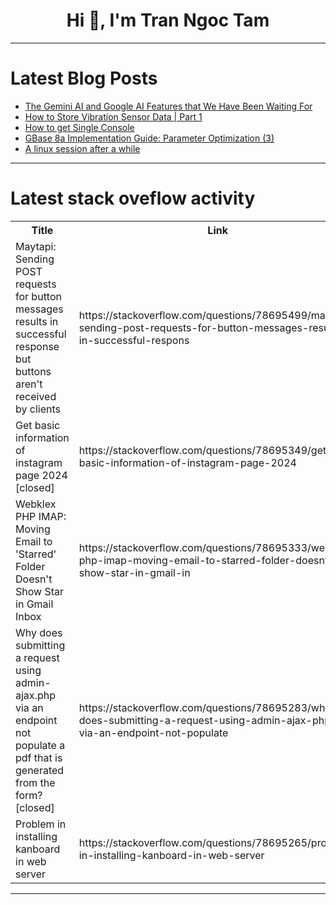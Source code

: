 <h1 align="center">Hi 👋, I'm Tran Ngoc Tam</h1>

---

# Latest Blog Posts 
<!-- BLOG-POST-LIST:START -->
- [The Gemini AI and Google AI Features that We Have Been Waiting For](https://dev.to/hyscaler/the-gemini-ai-and-google-ai-features-that-we-have-been-waiting-for-l1b)
- [How to Store Vibration Sensor Data | Part 1](https://dev.to/reductstore/how-to-store-vibration-sensor-data-part-1-2p66)
- [How to get Single Console](https://dev.to/raja_musawir/how-to-get-single-console-1of0)
- [GBase 8a Implementation Guide: Parameter Optimization &lpar;3&rpar;](https://dev.to/congcong/gbase-8a-implementation-guide-parameter-optimization-3-2be3)
- [A linux session after a while](https://dev.to/anakin/a-linux-session-after-a-while-2m50)
<!-- BLOG-POST-LIST:END -->

---

# Latest stack oveflow activity
<table>
  <tr><th>Title</th><th>Link</th></tr>
  <!-- STACKOVERFLOW:START --><tr><td>Maytapi: Sending POST requests for button messages results in successful response but buttons aren&#39;t received by clients</td><td>https://stackoverflow.com/questions/78695499/maytapi-sending-post-requests-for-button-messages-results-in-successful-respons</td></tr><tr><td>Get basic information of instagram page 2024 [closed]</td><td>https://stackoverflow.com/questions/78695349/get-basic-information-of-instagram-page-2024</td></tr><tr><td>Webklex PHP IMAP: Moving Email to &#39;Starred&#39; Folder Doesn&#39;t Show Star in Gmail Inbox</td><td>https://stackoverflow.com/questions/78695333/webklex-php-imap-moving-email-to-starred-folder-doesnt-show-star-in-gmail-in</td></tr><tr><td>Why does submitting a request using admin-ajax.php via an endpoint not populate a pdf that is generated from the form? [closed]</td><td>https://stackoverflow.com/questions/78695283/why-does-submitting-a-request-using-admin-ajax-php-via-an-endpoint-not-populate</td></tr><tr><td>Problem in installing kanboard in web server</td><td>https://stackoverflow.com/questions/78695265/problem-in-installing-kanboard-in-web-server</td></tr><!-- STACKOVERFLOW:END -->
</table>

---


